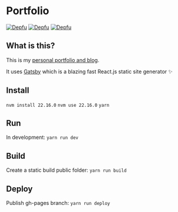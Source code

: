 # Portfolio

[![Depfu](https://badges.depfu.com/badges/98a7a1d84c86a38af5acb58afe50cc0d/status.svg)](https://depfu.com)
[![Depfu](https://badges.depfu.com/badges/98a7a1d84c86a38af5acb58afe50cc0d/overview.svg)](https://depfu.com/github/livingincircuits/portfolio?project_id=36207)
[![Depfu](https://badges.depfu.com/badges/98a7a1d84c86a38af5acb58afe50cc0d/count.svg)](https://depfu.com/github/livingincircuits/portfolio?project_id=36207)

## What is this?

This is my [personal portfolio and blog](http://www.livingincircuits.co.uk). 

It uses [Gatsby](https://github.com/gatsbyjs/gatsby) which is a blazing fast React.js static site generator :sparkles:

## Install
`nvm install 22.16.0`
`nvm use 22.16.0`
`yarn`

## Run
In development: `yarn run dev`

## Build
Create a static build public folder: `yarn run build`

## Deploy
Publish gh-pages branch: `yarn run deploy`
